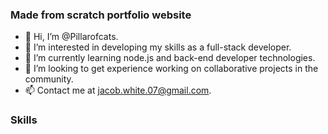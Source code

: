 ### Made from scratch portfolio website
<link>


- 👋 Hi, I’m @Pillarofcats.
- 👀 I’m interested in developing my skills as a full-stack developer.
- 🌱 I’m currently learning node.js and back-end developer technologies.
- 💞️ I’m looking to get experience working on collaborative projects in the community.
- 📫 Contact me at jacob.white.07@gmail.com.

### Skills
<div align='center>
  <div>
    <img src="https://img.icons8.com/color/48/000000/javascript--v1.png"/>
    <p>Javascript</p>
  </div>
  <div>
    <img src="https://img.icons8.com/color/48/000000/html-5--v1.png"/>
    <p>HTML5</p>
  </div>
  <img src="https://img.icons8.com/color/48/000000/css3.png"/>
  <img src="https://img.icons8.com/color/48/000000/react-native.png"/>
  <img src="https://img.icons8.com/fluency/48/000000/node-js.png"/>
  <img src="https://img.icons8.com/color/48/000000/postgreesql.png"/>
  <img src="https://img.icons8.com/color/48/000000/mongodb.png"/>
  <img src="https://img.icons8.com/color/48/000000/git.png"/>
  <img src="https://img.icons8.com/external-tal-revivo-color-tal-revivo/48/000000/external-jest-can-collect-code-coverage-information-from-entire-projects-logo-color-tal-revivo.png"/>
  <img src="https://img.icons8.com/color/48/000000/npm.png"/>
  <img src="https://img.icons8.com/color/48/000000/typescript.png"/>
</div>
